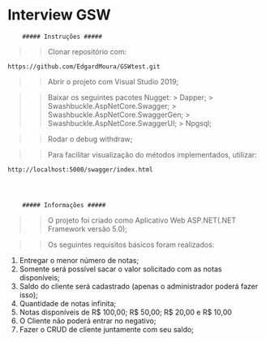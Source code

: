# Interview GSW


		##### Instruções #####

>> Clonar repositório com:

	https://github.com/EdgardMoura/GSWtest.git

>> Abrir o projeto com Visual Studio 2019;

>> Baixar os seguintes pacotes Nugget:
	> Dapper;
	> Swashbuckle.AspNetCore.Swagger;
	> Swashbuckle.AspNetCore.SwaggerGen;
	> Swashbuckle.AspNetCore.SwaggerUI;
	> Npgsql;

>> Rodar o debug withdraw;

>> Para facilitar visualização do métodos implementados, utilizar:

	http://localhost:5000/swagger/index.html




		##### Informações #####

>> O projeto foi criado como Aplicativo Web ASP.NET(.NET Framework versão 5.0);

>> Os seguintes requisitos básicos foram realizados:

 1. Entregar o menor número de notas; 
 2. Somente será possível sacar o valor solicitado com as notas disponíveis; 
 3. Saldo do cliente será cadastrado (apenas o administrador poderá fazer isso);
 4. Quantidade de notas infinita; 
 5. Notas disponíveis de R$ 100,00; R$ 50,00; R$ 20,00 e R$ 10,00 
 6. O Cliente não poderá entrar no negativo; 
 7. Fazer o CRUD de cliente juntamente com seu saldo;
 

